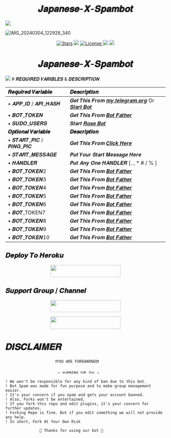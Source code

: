 <h1 align="center">𝑱𝒂𝒑𝒂𝒏𝒆𝒔𝒆-𝑿-𝑺𝒑𝒂𝒎𝒃𝒐𝒕</h1>
<img src="https://user-images.githubusercontent.com/73097560/115834477-dbab4500-a447-11eb-908a-139a6edaec5c.gif">

![IMG_20240304_122928_340](https://github.com/Japanese-Userbots/Japanese-X-Spambot/assets/156512147/f2db2cfc-3a8a-412a-9de6-5d11c6ab56f7)

<p align="center">
<a href="https://github.com/Japanese-Userbots/Japanese-X-Spambot/stargazers"><img src="https://img.shields.io/github/stars/Japanese-Userbots/Japanese-X-Spambot?color=black&logo=github&logoColor=black&style=for-the-badge" alt="Stars" /></a>
<a href="https://github.com/Japanese-Userbots/Japanese-X-Spambot/network/members"> <img src="https://img.shields.io/github/forks/Japanese-Userbots/Japanese-X-Spambot?color=black&logo=github&logoColor=black&style=for-the-badge" /></a>
<a href="https://github.com/Japanese-Userbots/Japanese-X-Spambot/blob/master/LICENSE"> <img src="https://img.shields.io/badge/License-MIT-blueviolet?style=for-the-badge" alt="License" /> </a>
<a href="https://github.com/Japanese-Userbots/Japanese-X-Spambot"> <img src="https://img.shields.io/github/repo-size/Japanese-Userbots/Japanese-X-Spambot?color=white&logo=github&logoColor=blue&style=for-the-badge" /></a>
<a href="https://github.com/nobitaaxd/Japanese-Userbots/Japanese-X-Spambot/commits/nobitaaxd"> <img src="https://img.shields.io/github/last-commit/Japanese-Userbots/Japanese-X-Spambot?color=black&logo=github&logoColor=black&style=for-the-badge" /></a>
</p>

<h1 align="center">𝑱𝒂𝒑𝒂𝒏𝒆𝒔𝒆-𝑿-𝑺𝒑𝒂𝒎𝒃𝒐𝒕</h1>
<img src="https://user-images.githubusercontent.com/73097560/115834477-dbab4500-a447-11eb-908a-139a6edaec5c.gif">
# 𝑹𝑬𝑸𝑼𝑰𝑹𝑬𝑫 𝑽𝑨𝑹𝑰𝑩𝑳𝑬𝑺 & 𝑫𝑬𝑺𝑪𝑹𝑰𝑷𝑻𝑰𝑶𝑵


𝑹𝒆𝒒𝒖𝒊𝒓𝒆𝒅 𝑽𝒂𝒓𝒊𝒂𝒃𝒍𝒆 | 𝑫𝒆𝒔𝒄𝒓𝒊𝒑𝒕𝒊𝒐𝒏
:--- | :---
• 𝑨𝑷𝑷_𝑰𝑫 / 𝑨𝑷𝑰_𝑯𝑨𝑺𝑯 | 𝑮𝒆𝒕 𝑻𝒉𝒊𝒔 𝑭𝒓𝒐𝒎 [𝒎𝒚.𝒕𝒆𝒍𝒆𝒈𝒓𝒂𝒎.𝒐𝒓𝒈](https://my.telegram.org/auth) Or [𝑺𝒕𝒂𝒓𝒕 𝑩𝒐𝒕](https://t.me/Api_scrapper_fastbot)
• 𝑩𝑶𝑻_𝑻𝑶𝑲𝑬𝑵 | 𝑮𝒆𝒕 𝑻𝒉𝒊𝒔 𝑭𝒓𝒐𝒎 [𝑩𝒐𝒕 𝑭𝒂𝒕𝒉𝒆𝒓](https://t.me/BotFather)
• 𝑺𝑼𝑫𝑶_𝑼𝑺𝑬𝑹𝑺 | 𝑺𝒕𝒂𝒓𝒕 [𝑹𝒐𝒔𝒆 𝑩𝒐𝒕](https://t.me/MissRose_Bot)
**𝑶𝒑𝒕𝒊𝒐𝒏𝒂𝒍 𝑽𝒂𝒓𝒊𝒂𝒃𝒍𝒆** | **𝑫𝒆𝒔𝒄𝒓𝒊𝒑𝒕𝒊𝒐𝒏**
• 𝑺𝑻𝑨𝑹𝑻_𝑷𝑰𝑪 / 𝑷𝑰𝑵𝑮_𝑷𝑰𝑪 | 𝑮𝒆𝒕 𝑻𝒉𝒊𝒔 𝑭𝒓𝒐𝒎 [𝑪𝒍𝒊𝒄𝒌 𝑯𝒆𝒓𝒆](https://t.me/vtelegraphbot)
• 𝑺𝑻𝑨𝑹𝑻_𝑴𝑬𝑺𝑺𝑨𝑮𝑬 | 𝑷𝒖𝒕 𝒀𝒐𝒖𝒓 𝑺𝒕𝒂𝒓𝒕 𝑴𝒆𝒔𝒔𝒂𝒈𝒆 𝑯𝒆𝒓𝒆
• 𝑯𝑨𝑵𝑫𝑳𝑬𝑹 | 𝑷𝒖𝒕 𝑨𝒏𝒚 𝑶𝒏𝒆 𝑯𝑨𝑵𝑫𝑳𝑬𝑹 [. , * #  / % ]
• 𝑩𝑶𝑻_𝑻𝑶𝑲𝑬𝑵2 | 𝑮𝒆𝒕 𝑻𝒉𝒊𝒔 𝑭𝒓𝒐𝒎 [𝑩𝒐𝒕 𝑭𝒂𝒕𝒉𝒆𝒓](https://t.me/BotFather)
• 𝑩𝑶𝑻_𝑻𝑶𝑲𝑬𝑵3 | 𝑮𝒆𝒕 𝑻𝒉𝒊𝒔 𝑭𝒓𝒐𝒎 [𝑩𝒐𝒕 𝑭𝒂𝒕𝒉𝒆𝒓](https://t.me/BotFather)
• 𝑩𝑶𝑻_𝑻𝑶𝑲𝑬𝑵4 | 𝑮𝒆𝒕 𝑻𝒉𝒊𝒔 𝑭𝒓𝒐𝒎 [𝑩𝒐𝒕 𝑭𝒂𝒕𝒉𝒆𝒓](https://t.me/BotFather)
• 𝑩𝑶𝑻_𝑻𝑶𝑲𝑬𝑵5 | 𝑮𝒆𝒕 𝑻𝒉𝒊𝒔 𝑭𝒓𝒐𝒎 [𝑩𝒐𝒕 𝑭𝒂𝒕𝒉𝒆𝒓](https://t.me/BotFather)
• 𝑩𝑶𝑻_𝑻𝑶𝑲𝑬𝑵6 | 𝑮𝒆𝒕 𝑻𝒉𝒊𝒔 𝑭𝒓𝒐𝒎 [𝑩𝒐𝒕 𝑭𝒂𝒕𝒉𝒆𝒓](https://t.me/BotFather)
• 𝑩𝑶𝑻_TOKEN7 | 𝑮𝒆𝒕 𝑻𝒉𝒊𝒔 𝑭𝒓𝒐𝒎 [𝑩𝒐𝒕 𝑭𝒂𝒕𝒉𝒆𝒓](https://t.me/BotFather)
• 𝑩𝑶𝑻_𝑻𝑶𝑲𝑬𝑵8 | 𝑮𝒆𝒕 𝑻𝒉𝒊𝒔 𝑭𝒓𝒐𝒎 [𝑩𝒐𝒕 𝑭𝒂𝒕𝒉𝒆𝒓](https://t.me/BotFather)
• 𝑩𝑶𝑻_𝑻𝑶𝑲𝑬𝑵9 | 𝑮𝒆𝒕 𝑻𝒉𝒊𝒔 𝑭𝒓𝒐𝒎 [𝑩𝒐𝒕 𝑭𝒂𝒕𝒉𝒆𝒓](https://t.me/BotFather)
• 𝑩𝑶𝑻_𝑻𝑶𝑲𝑬𝑵10 | 𝑮𝒆𝒕 𝑻𝒉𝒊𝒔 𝑭𝒓𝒐𝒎 [𝑩𝒐𝒕 𝑭𝒂𝒕𝒉𝒆𝒓](https://t.me/BotFather)


## 𝑫𝒆𝒑𝒍𝒐𝒚 𝑻𝒐 𝑯𝒆𝒓𝒐𝒌𝒖

<p align="center"><a href="http://dashboard.heroku.com/new?template=https://github.com/Japanese-Userbots/Japanese-X-Spambot"> <img src="https://img.shields.io/badge/Deploy%20On%20Heroku-purple?style=for-the-badge&logo=heroku" width="220" height="38.45"/></a></p>


## 𝑺𝒖𝒑𝒑𝒐𝒓𝒕 𝑮𝒓𝒐𝒖𝒑 / 𝑪𝒉𝒂𝒏𝒏𝒆𝒍

<p align="center"><a href="https://t.me/Japanese_Userbot_Chat"><img src="https://img.shields.io/badge/𝚃𝙴𝙻𝙴𝙶𝚁𝙰𝙼-𝚂𝚄𝙿𝙿𝙾𝚁𝚃-black?&style=for-the-badge&logo=telegram" width="220" height="38.45"></a></p>

<p align="center"><a href="https://t.me/Japanese_Userbot"><img src="https://img.shields.io/badge/𝚃𝙴𝙻𝙴𝙶𝚁𝙰𝙼-𝚄𝙿𝙳𝙰𝚃𝙴𝚂-black?&style=for-the-badge&logo=telegram" width="220" height="38.45"></a></p>

# 𝑫𝑰𝑺𝑪𝑳𝑨𝑰𝑴𝑬𝑹


```console
                      ❗️YOU ARE FOREWARNED❗️

                       ⚠️ ᴡᴀʀɴɪɴɢ ꜰᴏʀ ʏᴏᴜ ⚠️

! We won't be responsible for any kind of ban due to this bot.
! Bot Spam was made for fun purpose and to make group management easier.
! It's your concern if you spam and gets your account banned.
! Also, Forks won't be entertained.
! If you fork this repo and edit plugins, it's your concern for further updates.
! Forking Repo is fine. But if you edit something we will not provide any help.
! In short, Fork At Your Own Risk    

               💖 Thanks for using our bot 💖
```

